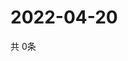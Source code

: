 # 2022-04-20
  共 0条

  <!-- BEGIN -->
  <!-- 最后更新时间Wed Apr 20 2022 07:06:33 GMT+0000 (Coordinated Universal Time) -->
  
  <!-- END -->
  
  